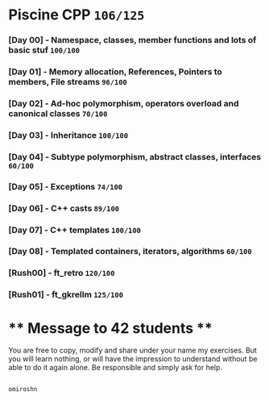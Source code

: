 Piscine CPP ```106/125```
===
### [Day 00] - Namespace, classes, member functions and lots of basic stuf ```100/100```
### [Day 01] - Memory allocation, References, Pointers to members, File streams ```96/100```
### [Day 02] - Ad-hoc polymorphism, operators overload and canonical classes ```70/100```
### [Day 03] - Inheritance ```100/100```
### [Day 04] - Subtype polymorphism, abstract classes, interfaces ```60/100```
### [Day 05] - Exceptions ```74/100```
### [Day 06] - C++ casts ```89/100```
### [Day 07] - C++ templates ```100/100```
### [Day 08] - Templated containers, iterators, algorithms ```60/100```
### [Rush00] - ft_retro ```120/100```
### [Rush01] - ft_gkrellm ```125/100```

#                        **  Message to 42 students  **
You are free to copy, modify and share under your name my exercises. But you
will learn nothing, or will have the impression to understand without be able
to do it again alone. Be responsible and simply ask for help.

                                                                         omiroshn
